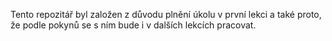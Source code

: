 Tento repozitář byl založen z důvodu plnění úkolu v první lekci a také proto, že podle pokynů se s ním bude i v dalších lekcích pracovat.
